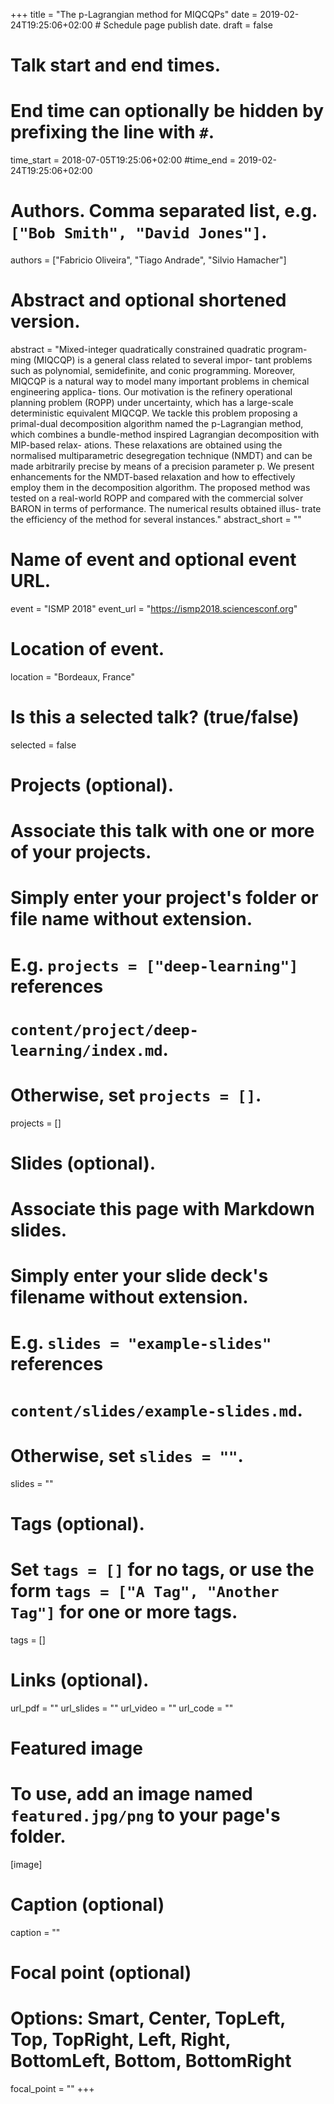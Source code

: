 +++
title = "The p-Lagrangian method for MIQCQPs"
date = 2019-02-24T19:25:06+02:00  # Schedule page publish date.
draft = false

# Talk start and end times.
#   End time can optionally be hidden by prefixing the line with `#`.
time_start = 2018-07-05T19:25:06+02:00
#time_end = 2019-02-24T19:25:06+02:00

# Authors. Comma separated list, e.g. `["Bob Smith", "David Jones"]`.
authors = ["Fabricio Oliveira", "Tiago Andrade", "Silvio Hamacher"]

# Abstract and optional shortened version.
abstract = "Mixed-integer quadratically constrained quadratic program- ming (MIQCQP) is a general class related to several impor- tant problems such as polynomial, semidefinite, and conic programming. Moreover, MIQCQP is a natural way to model many important problems in chemical engineering applica- tions. Our motivation is the refinery operational planning problem (ROPP) under uncertainty, which has a large-scale deterministic equivalent MIQCQP. We tackle this problem proposing a primal-dual decomposition algorithm named the p-Lagrangian method, which combines a bundle-method inspired Lagrangian decomposition with MIP-based relax- ations. These relaxations are obtained using the normalised multiparametric desegregation technique (NMDT) and can be made arbitrarily precise by means of a precision parameter p. We present enhancements for the NMDT-based relaxation and how to effectively employ them in the decomposition algorithm. The proposed method was tested on a real-world ROPP and compared with the commercial solver BARON in terms of performance. The numerical results obtained illus- trate the efficiency of the method for several instances."
abstract_short = ""

# Name of event and optional event URL.
event = "ISMP 2018"
event_url = "https://ismp2018.sciencesconf.org"

# Location of event.
location = "Bordeaux, France"

# Is this a selected talk? (true/false)
selected = false

# Projects (optional).
#   Associate this talk with one or more of your projects.
#   Simply enter your project's folder or file name without extension.
#   E.g. `projects = ["deep-learning"]` references 
#   `content/project/deep-learning/index.md`.
#   Otherwise, set `projects = []`.
projects = []

# Slides (optional).
#   Associate this page with Markdown slides.
#   Simply enter your slide deck's filename without extension.
#   E.g. `slides = "example-slides"` references 
#   `content/slides/example-slides.md`.
#   Otherwise, set `slides = ""`.
slides = ""

# Tags (optional).
#   Set `tags = []` for no tags, or use the form `tags = ["A Tag", "Another Tag"]` for one or more tags.
tags = []

# Links (optional).
url_pdf = ""
url_slides = ""
url_video = ""
url_code = ""

# Featured image
# To use, add an image named `featured.jpg/png` to your page's folder. 
[image]
  # Caption (optional)
  caption = ""

  # Focal point (optional)
  # Options: Smart, Center, TopLeft, Top, TopRight, Left, Right, BottomLeft, Bottom, BottomRight
  focal_point = ""
+++
